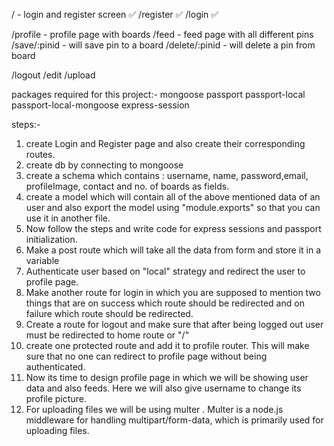 / - login and register screen ✅
/register ✅
/login ✅

/profile - profile page with boards
/feed - feed page with all different pins
/save/:pinid - will save pin to a board
/delete/:pinid - will delete a pin from board

/logout
/edit
/upload

packages required for this project:-
mongoose 
passport 
passport-local 
passport-local-mongoose 
express-session

steps:-

1) create Login and Register page and also create their corresponding routes.
2) create db by connecting to mongoose
3) create a schema which contains : username, name, password,email, profileImage, contact and no. of boards as fields.
4) create a model which will contain all of the above mentioned data of an user and also export the model using "module.exports" so that you can use it in another file.
5) Now follow the steps and write code for express sessions and passport initialization. 
6) Make a post route which will take all the data from form and store it in a variable
7) Authenticate user based on "local" strategy and redirect the user to profile page.
8) Make another route for login in which you are supposed to mention two things that are on success which route should be redirected and on failure which route should be redirected.
9) Create a route for logout and make sure that after being logged out user must be redirected to home route or "/" 
10) create one protected route and add it to profile router. This will make sure that no one can redirect to profile page without being authenticated.
11) Now its time to design profile page in which we will be showing user data and also feeds. Here we will also give username to change its profile picture.
12) For uploading files we will be using multer . Multer is a node.js middleware for handling multipart/form-data, which is primarily used for uploading files.


